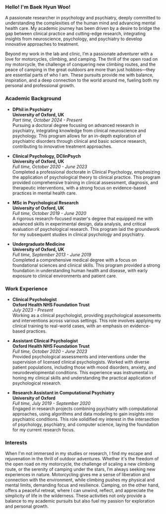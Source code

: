 ### Hello! I'm Baek Hyun Woo!

A passionate researcher in psychology and psychiatry, deeply committed to understanding the complexities of the human mind and advancing mental health care. My academic journey has been driven by a desire to bridge the gap between clinical practice and cutting-edge research, integrating insights from neuroscience, psychology, and psychiatry to develop innovative approaches to treatment.

Beyond my work in the lab and clinic, I’m a passionate adventurer with a love for motorcycles, climbing, and camping. The thrill of the open road on my motorcycle, the challenge of conquering new climbing routes, and the peace of camping in the great outdoors are more than just hobbies—they are essential parts of who I am. These pursuits provide me with balance, inspiration, and a deep connection to the world around me, fueling both my personal and professional growth.

### Academic Background

- **DPhil in Psychiatry**  
  **University of Oxford, UK**  
  *Part time, October 2024 - Present*  
  Pursuing a doctoral degree focusing on advanced research in psychiatry, integrating knowledge from clinical neuroscience and psychology. This program allows for an in-depth exploration of psychiatric disorders through clinical and basic science research, contributing to innovative treatment approaches.

- **Clinical Psychology, DClinPsych**  
  **University of Oxford, UK**  
  *Full time, October 2020 - June 2023*  
  Completed a professional doctorate in Clinical Psychology, emphasizing the application of psychological theory to clinical practice. This program provided comprehensive training in clinical assessment, diagnosis, and therapeutic interventions, with a strong focus on evidence-based practices in mental health care.

- **MSc in Psychological Research**  
  **University of Oxford, UK**  
  *Full time, October 2019 - June 2020*  
  A rigorous research-focused master's degree that equipped me with advanced skills in experimental design, data analysis, and critical evaluation of psychological research. This program laid the groundwork for my subsequent studies in clinical psychology and psychiatry.

- **Undergraduate Medicine**  
  **University of Oxford, UK**  
  *Full time, September 2013 - June 2019*  
  Completed a comprehensive medical degree with a focus on foundational sciences and clinical skills. This program provided a strong foundation in understanding human health and disease, with early exposure to clinical environments and patient care.

### Work Experience

- **Clinical Psychologist**  
  **Oxford Health NHS Foundation Trust**  
  *July 2023 - Present*  
  Working as a clinical psychologist, providing psychological assessments and interventions across various settings. This role involves applying my clinical training to real-world cases, with an emphasis on evidence-based practices.

- **Assistant Clinical Psychologist**  
  **Oxford Health NHS Foundation Trust**  
  *Full time, October 2020 - June 2023*  
  Provided psychological assessments and interventions under the supervision of licensed clinical psychologists. Worked with diverse patient populations, including those with mood disorders, anxiety, and neurodevelopmental conditions. This experience was instrumental in honing my clinical skills and understanding the practical application of psychological research.

- **Research Assistant in Computational Psychiatry**  
  **University of Oxford**  
  *Full time, July 2019 - September 2020*  
  Engaged in research projects combining psychiatry with computational approaches, using algorithms and data modeling to gain insights into psychiatric conditions. This role solidified my interest in the intersection of psychology, psychiatry, and computer science, laying the foundation for my current research focus. 


### Interests

When I'm not immersed in my studies or research, I find my escape and rejuvenation in the thrill of outdoor adventures. Whether it's the freedom of the open road on my motorcycle, the challenge of scaling a new climbing route, or the serenity of camping under the stars, I’m always seeking new experiences in nature. Motorcycling gives me a sense of liberation and connection with the environment, while climbing pushes my physical and mental limits, demanding focus and resilience. Camping, on the other hand, offers a peaceful retreat, where I can unwind, reflect, and appreciate the simplicity of life in the wilderness. These activities not only provide a balance to my academic pursuits but also fuel my passion for exploration and personal growth.
